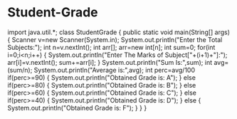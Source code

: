 # Student-Grade
import java.util.*;
class StudentGrade
{
	public static void main(String[] args)
	{
		Scanner v=new Scanner(System.in);
		System.out.println("Enter the Total Subjects:");
		int n=v.nextInt();
		int arr[];
		arr=new int[n];
		int sum=0;
		for(int i=0;i<n;i++)
		{
			System.out.println("Enter The Marks of Subject["+(i+1)+"]:");
			arr[i]=v.nextInt();
			sum+=arr[i];
		}
		System.out.println("Sum Is:",sum);
		int avg=(sum/n);
		System.out.println("Average is:",avg);
		int perc=avg/100
		if(perc>=90)
		{
			System.out.println("Obtained Grade is: A");
		}
		else if(perc>=80)
		{
			System.out.println("Obtained Grade is: B");
		}
		else if(perc>=60)
		{
			System.out.println("Obtained Grade is: C");
		}
		else if(perc>=40)
		{
			System.out.println("Obtained Grade is: D");
		}
		else
		{
			System.out.println("Obtained Grade is: F");
		}
	}
}

